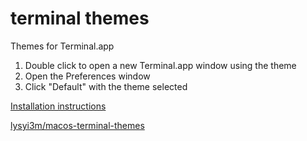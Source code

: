 # terminal themes
Themes for Terminal.app

1. Double click to open a new Terminal.app window using the theme
2. Open the Preferences window
3. Click "Default" with the theme selected

[Installation instructions](https://github.com/lysyi3m/macos-terminal-themes#installation-instructions)

[lysyi3m/macos-terminal-themes](https://github.com/lysyi3m/macos-terminal-themes)
